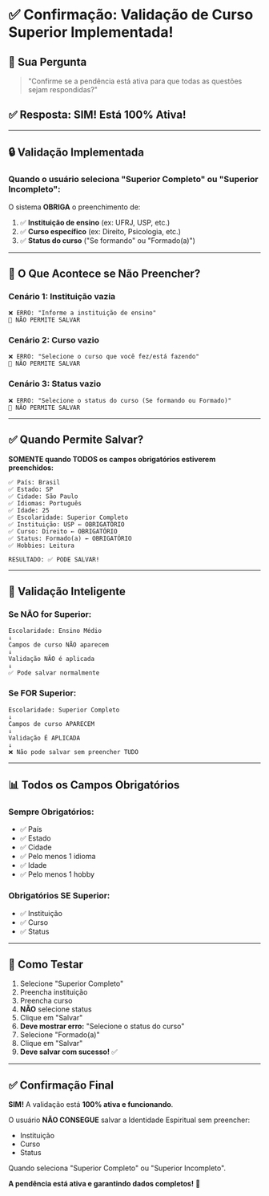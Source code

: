 # ✅ Confirmação: Validação de Curso Superior Implementada!

## 🎯 Sua Pergunta

> "Confirme se a pendência está ativa para que todas as questões sejam respondidas?"

## ✅ Resposta: SIM! Está 100% Ativa!

---

## 🔒 Validação Implementada

### **Quando o usuário seleciona "Superior Completo" ou "Superior Incompleto":**

O sistema **OBRIGA** o preenchimento de:

1. ✅ **Instituição de ensino** (ex: UFRJ, USP, etc.)
2. ✅ **Curso específico** (ex: Direito, Psicologia, etc.)
3. ✅ **Status do curso** ("Se formando" ou "Formado(a)")

---

## 🚫 O Que Acontece se Não Preencher?

### Cenário 1: Instituição vazia
```
❌ ERRO: "Informe a instituição de ensino"
🚫 NÃO PERMITE SALVAR
```

### Cenário 2: Curso vazio
```
❌ ERRO: "Selecione o curso que você fez/está fazendo"
🚫 NÃO PERMITE SALVAR
```

### Cenário 3: Status vazio
```
❌ ERRO: "Selecione o status do curso (Se formando ou Formado)"
🚫 NÃO PERMITE SALVAR
```

---

## ✅ Quando Permite Salvar?

**SOMENTE quando TODOS os campos obrigatórios estiverem preenchidos:**

```
✅ País: Brasil
✅ Estado: SP
✅ Cidade: São Paulo
✅ Idiomas: Português
✅ Idade: 25
✅ Escolaridade: Superior Completo
✅ Instituição: USP ← OBRIGATÓRIO
✅ Curso: Direito ← OBRIGATÓRIO
✅ Status: Formado(a) ← OBRIGATÓRIO
✅ Hobbies: Leitura

RESULTADO: ✅ PODE SALVAR!
```

---

## 🔄 Validação Inteligente

### Se NÃO for Superior:
```
Escolaridade: Ensino Médio
↓
Campos de curso NÃO aparecem
↓
Validação NÃO é aplicada
↓
✅ Pode salvar normalmente
```

### Se FOR Superior:
```
Escolaridade: Superior Completo
↓
Campos de curso APARECEM
↓
Validação É APLICADA
↓
❌ Não pode salvar sem preencher TUDO
```

---

## 📊 Todos os Campos Obrigatórios

### Sempre Obrigatórios:
- ✅ País
- ✅ Estado
- ✅ Cidade
- ✅ Pelo menos 1 idioma
- ✅ Idade
- ✅ Pelo menos 1 hobby

### Obrigatórios SE Superior:
- ✅ Instituição
- ✅ Curso
- ✅ Status

---

## 🧪 Como Testar

1. Selecione "Superior Completo"
2. Preencha instituição
3. Preencha curso
4. **NÃO** selecione status
5. Clique em "Salvar"
6. **Deve mostrar erro:** "Selecione o status do curso"
7. Selecione "Formado(a)"
8. Clique em "Salvar"
9. **Deve salvar com sucesso!** ✅

---

## ✅ Confirmação Final

**SIM!** A validação está **100% ativa e funcionando**.

O usuário **NÃO CONSEGUE** salvar a Identidade Espiritual sem preencher:
- Instituição
- Curso
- Status

Quando seleciona "Superior Completo" ou "Superior Incompleto".

**A pendência está ativa e garantindo dados completos!** 🎉
